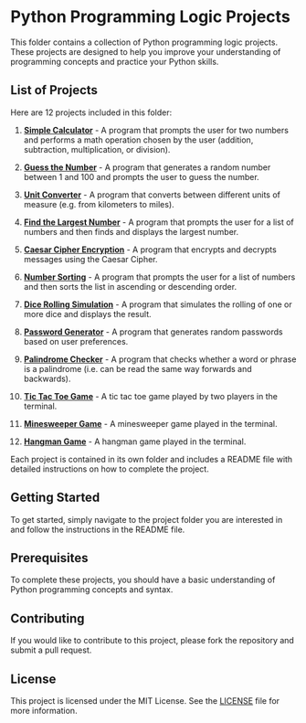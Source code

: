 # Python Programming Logic Projects

This folder contains a collection of Python programming logic projects. These projects are designed to help you improve your understanding of programming concepts and practice your Python skills.

## List of Projects

Here are 12 projects included in this folder:

1. [**Simple Calculator**](1-simple-calculator/README.md) - A program that prompts the user for two numbers and performs a math operation chosen by the user (addition, subtraction, multiplication, or division).

2. [**Guess the Number**](2-guess-the-number/README.md) - A program that generates a random number between 1 and 100 and prompts the user to guess the number.

3. [**Unit Converter**](3-unit-converter/README.md) - A program that converts between different units of measure (e.g. from kilometers to miles).

4. [**Find the Largest Number**](4-find-the-largest-number/README.md) - A program that prompts the user for a list of numbers and then finds and displays the largest number.

5. [**Caesar Cipher Encryption**](5-caesar-cipher-encryption/README.md) - A program that encrypts and decrypts messages using the Caesar Cipher.

6. [**Number Sorting**](6-number-sorting/README.md) - A program that prompts the user for a list of numbers and then sorts the list in ascending or descending order.

7. [**Dice Rolling Simulation**](7-dice-rolling-simulation/README.md) - A program that simulates the rolling of one or more dice and displays the result.

8.  [**Password Generator**](8-password-generator/README.md) - A program that generates random passwords based on user preferences.

9.  [**Palindrome Checker**](9-palindrome-checker/README.md) - A program that checks whether a word or phrase is a palindrome (i.e. can be read the same way forwards and backwards).

10. [**Tic Tac Toe Game**](10-tic-tac-toe-game/README.md) - A tic tac toe game played by two players in the terminal.

11. [**Minesweeper Game**](11-minesweeper-game/README.md) - A minesweeper game played in the terminal.

12. [**Hangman Game**](12-hangman-game/README.md) - A hangman game played in the terminal.

Each project is contained in its own folder and includes a README file with detailed instructions on how to complete the project.

## Getting Started

To get started, simply navigate to the project folder you are interested in and follow the instructions in the README file.

## Prerequisites

To complete these projects, you should have a basic understanding of Python programming concepts and syntax.

## Contributing

If you would like to contribute to this project, please fork the repository and submit a pull request.

## License

This project is licensed under the MIT License. See the [LICENSE](../LICENSE) file for more information.
